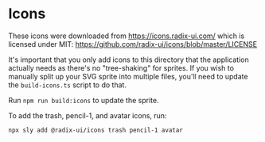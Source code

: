 # Icons

These icons were downloaded from https://icons.radix-ui.com/ which is licensed under MIT:
https://github.com/radix-ui/icons/blob/master/LICENSE

It's important that you only add icons to this directory that the application actually needs as there's no
"tree-shaking" for sprites. If you wish to manually split up your SVG sprite into multiple files, you'll need to update
the `build-icons.ts` script to do that.

Run `npm run build:icons` to update the sprite.

To add the trash, pencil-1, and avatar icons, run:

```
npx sly add @radix-ui/icons trash pencil-1 avatar
```
